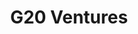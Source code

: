 ---
layout: firm_page
title: "G20 Ventures"
id: "g20vc.com"
permalink: "/g20venturesg20vc.com/"
website: "https://www.g20vc.com"
offices: "Boston (United States)"
investment_stages: "Series A, Series B"
portfolio_companies: "Via Scientific, Clockwork, Congruity360, Minteo, Knode.AI, Napster, Electives, CloudZero, Fetcher, Mulberry, Narrative, Frame AI, RippleMatch, Hometap, Emissary, Bidtellect, Siemplify, Fuze, 128 Technology, Evergage, Mautic, Bonobo.AI"
portfolio_link: "https://www.g20vc.com/portfolio"
investment_markets: "Fintech, SaaS, Healthcare, AI, Data, Marketing, Web3"
founded_year: "2013"
description: "G20 Ventures is a human-scale venture capital firm focused on helping new businesses grow. Their approach combines smart money, compelling storytelling, and valuable connections within their entrepreneurial community. They invest in early-stage companies."
linkedin: "https://www.linkedin.com/company/g20-ventures/"
twitter: "https://twitter.com/G20Ventures"
instagram: ""
team_page: "https://www.g20vc.com/team"
investor_type: "Venture Capital"
crunchbase: "https://www.crunchbase.com/organization/g20-ventures"
pitchbook: "https://pitchbook.com/profiles/investor/58322-98"

# SEO Optimization
meta_title: "G20 Ventures - VC Firm - projectstartups.com"
meta_description: "G20 Ventures, G20 Ventures is a human-scale venture capital firm focused on helping new businesses grow. Their approach combines smart money, compelling storytellin..."
meta_keywords: "G20 Ventures, Fintech, SaaS, Healthcare, AI, Data, Marketing, Web3, VC firm, venture capital, startup investor, projectstartups.com"
canonical_url: "https://vc.projectstartups.com/g20venturesg20vc.com/"
---